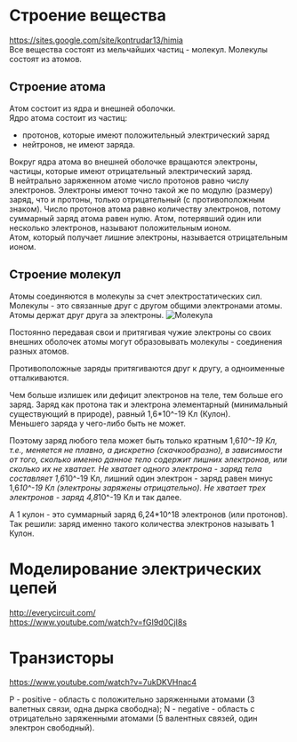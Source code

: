 # Строение вещества  
https://sites.google.com/site/kontrudar13/himia  
Все вещества состоят из мельчайших частиц -  молекул. Молекулы состоят из атомов.  

## Строение атома
Атом состоит из ядра и внешней оболочки.  
Ядро атома состоит из частиц:
- протонов, которые имеют положительный электрический заряд
- нейтронов, не имеют заряда.  

Вокруг ядра атома во внешней оболочке вращаются электроны, частицы, которые имеют отрицательный электрический  заряд.  
В нейтрально заряженном атоме число протонов равно числу электронов. Электроны имеют точно такой же по модулю (размеру) заряд, что и протоны, только отрицательный (с противоположным знаком). 
Число протонов атома равно количеству электронов, потому суммарный заряд атома равен нулю. 
Атом, потерявший один или несколько электронов, называют положительным ионом.  
Атом, который получает лишние электроны, называется отрицательным ионом.  

## Строение молекул
Атомы соединяются в молекулы  за счет электростатических сил.  
Молекулы - это связанные друг с другом общими электронами атомы. Атомы держат друг друга за электроны.
![Молекула](http://www.seva.ru/bbseva/img/2017/water%20molecule.jpg.jpg)  

Постоянно передавая свои и притягивая чужие электроны со своих внешних оболочек атомы могут образовывать молекулы - соединения разных атомов.

Противоположные заряды притягиваются друг к другу, а одноименные отталкиваются.

Чем больше излишек или дефицит электронов на теле, тем больше его заряд.
Заряд как протона так и электрона элементарный (минимальный существующий в природе), равный 1,6*10^-19 Кл (Кулон).  
Меньшего заряда у чего-либо быть не может. 

Поэтому заряд любого тела может быть только кратным 1,6*10^-19 Кл, т.е., меняется не плавно, а дискретно (скачкообразно), в зависимости от того, сколько именно данное тело содержит лишних электронов, или сколько их не хватает. Не хватает одного электрона - заряд тела составляет 1,6*10^-19 Кл, лишний один электрон - заряд равен минус 1,6*10^-19 Кл (электроны заряжены отрицательно). Не хватает трех электронов - заряд 4,8*10^-19 Кл и так далее. 

А 1 кулон - это суммарный заряд 6,24*10^18 электронов (или протонов). 
Так решили: заряд именно такого количества электронов называть 1 Кулон.


# Моделирование электрических цепей  
http://everycircuit.com/  
https://www.youtube.com/watch?v=fGI9d0CjI8s  

# Транзисторы  
https://www.youtube.com/watch?v=7ukDKVHnac4  

P - positive - область с положительно заряженными атомами (3 валетных связи, одна дырка свободна);
N - negative - область с отрицательно заряженными атомами (5 валентных связей, один электрон свободный).

